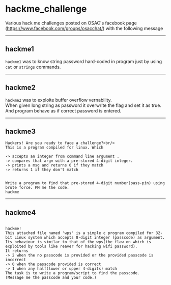 hackme_challenge
================


Various hack me challenges posted on OSAC's facebook page (https://www.facebook.com/groups/osacchat/) with the following message

*******************

## hackme1


`hackme1` was to know string password hard-coded in program just by using `cat` or `strings` commands. <br/>


*******************

## hackme2


 `hackme2` was to exploite buffer overflow vernability.<br/>
  When given long string as password it overwrite the flag and set it as true.<br/>
  And program behave as if correct password is entered.


*******************

## hackme3

```
Hackers! Are you ready to face a challenge?<br/>
This is a program compiled for linux. Which

-> accepts an integer from command line argument .
-> compares that argv with a pre-stored 4-digit integer.
-> prints a msg and returns 0 if they match
-> returns 1 if they don't match


Write a program to find that pre-stored 4-digit number(pass-pin) using brute force. PM me the code.
hackme
```


******************

## hackme4

```

hackme!
This attached file named 'wps' is a simple c program compiled for 32-bit Linux system which accepts 8-digit integer (passcode) as argument.
Its behaviour is similar to that of the wps(the flaw on which is exploited by tools like reaver for hacking wifi password).
It returns
-> 2 when the no passcode is provided or the provided passcode is incorrect
-> 0 when the passcode provided is correct
-> 1 when any half(lower or upper 4-digits) match
The task is to write a program/script to find the passcode. 
(Message me the passcode and your code.)

```

